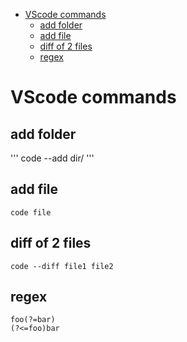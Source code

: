 - [VScode commands](#vscode-commands)
	- [add folder](#add-folder)
	- [add file](#add-file)
	- [diff of 2 files](#diff-of-2-files)
	- [regex](#regex)

# VScode commands

## add folder
'''
code --add dir/
'''

## add file
```
code file
```

## diff of 2 files
```
code --diff file1 file2
```

## regex

```
foo(?=bar)
(?<=foo)bar
```
